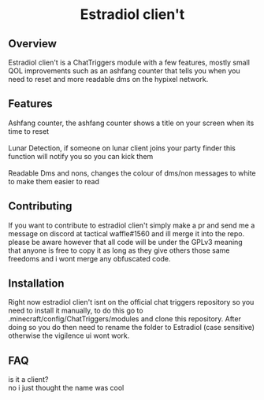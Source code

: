 <h1 align="center"> Estradiol clien't </h1>

## Overview

Estradiol clien't is a ChatTriggers module with a few features, mostly small
QOL improvements such as an ashfang counter that tells you when you need to
reset and more readable dms on the hypixel network.

## Features

Ashfang counter, the ashfang counter shows a title on your screen when its time to reset <br>
<br>
Lunar Detection, if someone on lunar client joins your party finder this function will notify you so you can kick them <br>
<br>
Readable Dms and nons, changes the colour of dms/non messages to white to make them easier to read

## Contributing

If you want to contribute to estradiol clien't simply make a pr and send me a message
on discord at tactical waffle#1560 and ill merge it into the repo. please be aware however
that all code will be under the GPLv3 meaning that anyone is free to copy it as long as they
give others those same freedoms and i wont merge any obfuscated code.

## Installation

Right now estradiol clien't isnt on the official chat triggers repository so you need to install
it manually, to do this go to .minecraft/config/ChatTriggers/modules and clone this repository.
After doing so you do then need to rename the folder to Estradiol (case sensitive) otherwise
the vigilence ui wont work.

## FAQ

is it a client? <br>
no i just thought the name was cool

